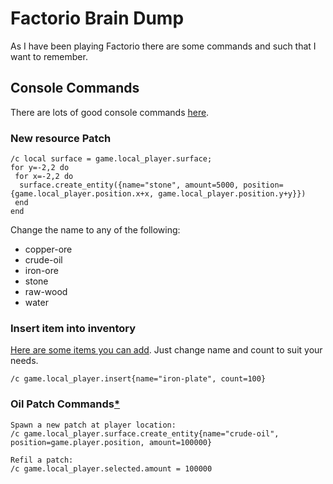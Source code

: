 # Factorio Brain Dump
As I have been playing Factorio there are some commands and such that I want to remember.

## Console Commands ##
There are lots of good console commands [here][ConsoleCommands].

### New resource Patch ###
```
/c local surface = game.local_player.surface;
for y=-2,2 do
 for x=-2,2 do
  surface.create_entity({name="stone", amount=5000, position={game.local_player.position.x+x, game.local_player.position.y+y}})
 end
end
```
Change the name to any of the following:

* copper-ore
* crude-oil
* iron-ore
* stone
* raw-wood
* water

### Insert item into inventory ###
[Here are some items you can add][ItemList]. Just change name and count to suit your needs.
```
/c game.local_player.insert{name="iron-plate", count=100}
```

### Oil Patch Commands[*][OilPatchCommands] ###
```
Spawn a new patch at player location:
/c game.local_player.surface.create_entity{name="crude-oil", position=game.player.position, amount=100000}

Refil a patch:
/c game.local_player.selected.amount = 100000
```


[OilPatchCommands]: https://forums.factorio.com/viewtopic.php?t=15494
[ConsoleCommands]: https://wiki.factorio.com/index.php?title=Console
[ItemList]: https://github.com/ingmar/factorio-trees/blob/master/recipes.lua